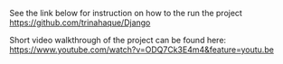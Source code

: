 See the link below for instruction on how to the run the project
https://github.com/trinahaque/Django

Short video walkthrough of the project can be found here: https://www.youtube.com/watch?v=ODQ7Ck3E4m4&feature=youtu.be
